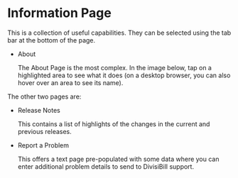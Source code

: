 ﻿# Information Page

This is a collection of useful capabilities. They can be selected using the tab bar at the bottom of the page.

- About 

    The About Page is the most complex. In the image below, tap on a highlighted area to see what it does (on a desktop browser, you can also hover over an area to see its name).

<object type=image/svg+xml data="aboutpage.svg" height=600 style="width:90%"></object>

The other two pages are:

- Release Notes

    This contains a list of highlights of the changes in the current and previous releases.

- Report a Problem

    This offers a text page pre-populated with some data where you can enter additional problem details to send to DivisiBill support.
